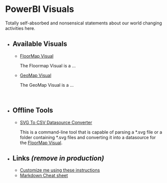 # PowerBI Visuals

Totally self-absorbed and nonsensical statements about our world changing activities here.

- ## Available Visuals

  - [FloorMap Visual](/floormap/floormap.md)

    The Floormap Visual is a ...

  - [GeoMap Visual](/geomap/geomap.md)

    The GeoMap Visual is a ...

&nbsp;

- ## Offline Tools

  - [SVG To CSV Datasource Converter](/tools/svgtocsv.md)

    This is a command-line tool that is capable of parsing a \*.svg file or a folder containing \*.svg files and converting it into a datasource for the [FloorMap Visual](/floormap/floormap.md).

- ## Links *(remove in production)*

  - [Customize me using these instructions](https://docs.github.com/en/pages/setting-up-a-github-pages-site-with-jekyll/adding-a-theme-to-your-github-pages-site-using-jekyll)
  - [Markdown Cheat sheet](https://github.com/lifeparticle/Markdown-Cheatsheet/tree/main)

